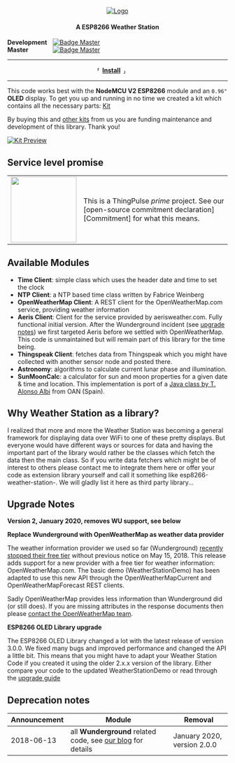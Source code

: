 
<div align = 'center'>

[![Logo]][Website]

#### A ESP8266 Weather Station

</div>


**Development**   [![Badge Master]][Actions] <br>
**Master**    [![Badge Master]][Actions]

---

<div align = 'center'>

**⸢ [Install] ⸥**  

</div>

---





This code works best with the **NodeMCU V2 ESP8266** module and an `0.96"` **OLED** display.
To get you up and running in no time we created a kit which contains all the necessary parts:
[Kit]

By buying this and [other kits][Shop] from us you are funding maintenance and  development of this library. Thank you!

[![Kit Preview]][Kit]


## Service level promise

<table><tr><td><img src="https://thingpulse.com/assets/ThingPulse-open-source-prime.png" width="150">
</td><td>This is a ThingPulse <em>prime</em> project. See our [open-source commitment declaration][Commitment] for what this means.</td></tr></table>



## Available Modules
* **Time Client**: simple class which uses the header date and time to set the clock
* **NTP Client**: a NTP based time class written by Fabrice Weinberg
* **OpenWeatherMap Client**: A REST client for the OpenWeatherMap.com service, providing weather information
* **Aeris Client**: Client for the service provided by aerisweather.com. Fully functional initial version. After the Wunderground incident (see [upgrade notes](#upgrade-notes)) we first targeted Aeris before we settled with OpenWeatherMap. This code is unmaintained but will remain part of this library for the time being.
* **Thingspeak Client**: fetches data from Thingspeak which you might have collected with another sensor node and posted there.
* **Astronomy**: algorithms to calculate current lunar phase and illumination.
* **SunMoonCalc**: a calculator for sun and moon properties for a given date & time and location. This implementation is port of a [Java class by T. Alonso Albi][Alonso] from OAN (Spain).

## Why Weather Station as a library?

I realized that more and more the Weather Station was becoming a general framework for displaying data over WiFi to one of these pretty displays. But everyone would have different ways or sources for data and having the important part of the library would rather be the classes which fetch the data then the main class.
So if you write data fetchers which might be of interest to others please contact me to integrate them here or offer your code as extension library yourself and call it something like esp8266-weather-station-<yourservice>.
We will gladly list it here as third party library...

## Upgrade Notes

**Version 2, January 2020, removes WU support, see below**

**Replace Wunderground with OpenWeatherMap as weather data provider**

The weather information provider we used so far (Wunderground) [recently stopped their free tier][No Free] without previous notice on May 15, 2018. This release adds support for a new provider with a free tier for weather information: OpenWeatherMap.com. The basic demo (WeatherStationDemo) has been adapted to use this new API through the OpenWeatherMapCurrent and OpenWeatherMapForecast REST clients.

Sadly OpenWeatherMap provides less information than Wunderground did (or still does). If you are missing attributes in the response documents then please [contact the OpenWeatherMap team][OpenWeatherMap].

**ESP8266 OLED Library upgrade**

The ESP8266 OLED Library changed a lot with the latest release of version 3.0.0. We fixed many bugs and improved performance and changed the API a little bit. This means that you might have to adapt your Weather Station Code if you created it using the older 2.x.x version of the library. Either compare your code to the updated WeatherStationDemo or read through the [upgrade guide][Upgrade]

## Deprecation notes

| Announcement  | Module  | Removal  |
|---------------|---------|----------|
| 2018-06-13    | all **Wunderground** related code, see [our blog][Bye Wunderground] for details  | January 2020, version 2.0.0  |

<!----------------------------------------------------------------------------->

[Badge Development]: https://github.com/ThingPulse/esp8266-weather-station/actions/workflows/main.yml/badge.svg?branch=development
[Badge Master]: https://github.com/ThingPulse/esp8266-weather-station/actions/workflows/main.yml/badge.svg

[Install]: Documentation/Install.md

[Upgrade]: https://github.com/ThingPulse/esp8266-oled-ssd1306/blob/master/UPGRADE-3.0.md
[Actions]: https://github.com/ThingPulse/esp8266-weather-station/actions
[Logo]: https://thingpulse.com/assets/ThingPulse-w300.svg

[Tutorial]: https://docs.thingpulse.com/how-tos/Arduino-IDE-for-ESP8266/
[API Key]: https://docs.thingpulse.com/how-tos/openweathermap-key/

[Commitment]: https://thingpulse.com/about/open-source-commitment/
[Website]: https://thingpulse.com
[Shop]: https://thingpulse.com/shop/

[Kit Preview]: resources/ThingPulse-ESP8266-Weather-Station.jpeg
[Kit]: https://thingpulse.com/product/esp8266-iot-electronics-starter-kit-weatherstation-planespotter-worldclock/

[Example]: examples/WeatherStationDemo/WeatherStationDemo.ino

[OpenWeatherMap]: https://openweathermap.desk.com/customer/portal/emails/new
[No Free]: https://thingpulse.com/weather-underground-no-longer-providing-free-api-keys/
[Alonso]: http://conga.oan.es/~alonso/doku.php?id=blog:sun_moon_position
[Bye Wunderground]: https://thingpulse.com/hello-openweathermap-bye-bye-wunderground/

